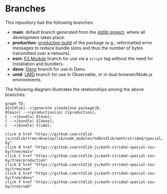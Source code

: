 <!--

@license Apache-2.0

Copyright (c) 2022 The Stdlib Authors.

Licensed under the Apache License, Version 2.0 (the "License");
you may not use this file except in compliance with the License.
You may obtain a copy of the License at

    http://www.apache.org/licenses/LICENSE-2.0

Unless required by applicable law or agreed to in writing, software
distributed under the License is distributed on an "AS IS" BASIS,
WITHOUT WARRANTIES OR CONDITIONS OF ANY KIND, either express or implied.
See the License for the specific language governing permissions and
limitations under the License.

-->

# Branches

This repository has the following branches:

-   **main**: default branch generated from the [stdlib project][stdlib-url], where all development takes place.
-   **production**: [production build][production-url] of the package (e.g., reformatted error messages to reduce bundle sizes and thus the number of bytes transmitted over a network).
-   **esm**: [ES Module][esm-url] branch for use via a `script` tag without the need for installation and bundlers.
-   **deno**: [Deno][deno-url] branch for use in Deno.
-   **umd**: [UMD][umd-url] branch for use in Observable, or in dual browser/Node.js environments.

The following diagram illustrates the relationships among the above branches:

```mermaid
graph TD;
A[stdlib]-->|generate standalone package|B;
B[main] -->|productionize| C[production];
C -->|bundle| D[esm];
C -->|bundle| E[deno];
C -->|bundle| F[umd];

click A href "https://github.com/stdlib-js/stdlib/tree/develop/lib/node_modules/%40stdlib/math/strided/special/cos-by"
click B href "https://github.com/stdlib-js/math-strided-special-cos-by/tree/main"
click C href "https://github.com/stdlib-js/math-strided-special-cos-by/tree/production"
click D href "https://github.com/stdlib-js/math-strided-special-cos-by/tree/esm"
click E href "https://github.com/stdlib-js/math-strided-special-cos-by/tree/deno"
click F href "https://github.com/stdlib-js/math-strided-special-cos-by/tree/umd"
```

[stdlib-url]: https://github.com/stdlib-js/stdlib/tree/develop/lib/node_modules/%40stdlib/math/strided/special/cos-by
[production-url]: https://github.com/stdlib-js/math-strided-special-cos-by/tree/production
[deno-url]: https://github.com/stdlib-js/math-strided-special-cos-by/tree/deno
[umd-url]: https://github.com/stdlib-js/math-strided-special-cos-by/tree/umd
[esm-url]: https://github.com/stdlib-js/math-strided-special-cos-by/tree/esm